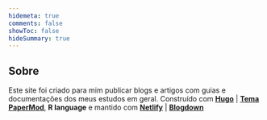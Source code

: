 ```yaml
---
hidemeta: true
comments: false
showToc: false
hideSummary: true
---
```


## Sobre
Este site foi criado para mim publicar blogs e artigos com guias e documentações dos meus estudos em geral. Construído com **[Hugo](https://github.com/gohugoio/hugo)** | **[Tema PaperMod](https://github.com/adityatelange/hugo-PaperMod)**, **R language** e mantido com **[Netlify](https://netlify.app)** | **[Blogdown](https://github.com/rstudio/blogdown)**
